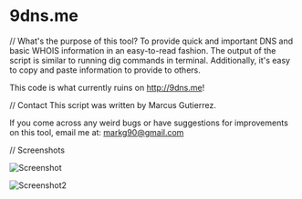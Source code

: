 # 9dns.me


// What's the purpose of this tool?
To provide quick and important DNS and basic WHOIS information in an easy-to-read fashion.
The output of the script is similar to running dig commands in terminal.
Additionally, it's easy to copy and paste information to provide to others.

This code is what currently ruins on http://9dns.me!

// Contact
This script was written by Marcus Gutierrez.

If you come across any weird bugs or have suggestions for improvements on this tool, email me at:
markg90@gmail.com

// Screenshots

![Screenshot](https://m9-imgupload.s3.amazonaws.com/snap/_9dns.me_2017-08-17_19-34-32.jpg)

![Screenshot2](https://m9-imgupload.s3.amazonaws.com/snap/fixpress.org__9dns.me_2017-08-17_19-35-40.jpg)
